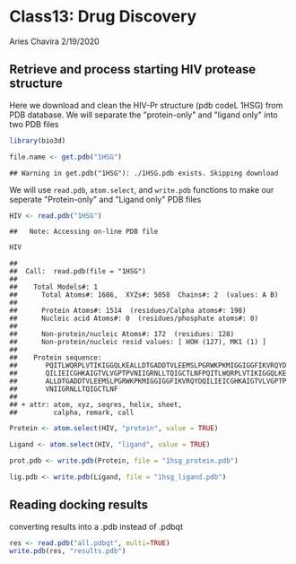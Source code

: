 Class13: Drug Discovery
================
Aries Chavira
2/19/2020

Retrieve and process starting HIV protease structure
----------------------------------------------------

Here we download and clean the HIV-Pr structure (pdb codeL 1HSG) from PDB database. We will separate the "protein-only" and "ligand only" into two PDB files

``` r
library(bio3d)
```

``` r
file.name <- get.pdb("1HSG") 
```

    ## Warning in get.pdb("1HSG"): ./1HSG.pdb exists. Skipping download

We will use `read.pdb`, `atom.select`, and `write.pdb` functions to make our seperate "Protein-only" and "Ligand only" PDB files

``` r
HIV <- read.pdb("1HSG")
```

    ##   Note: Accessing on-line PDB file

``` r
HIV
```

    ## 
    ##  Call:  read.pdb(file = "1HSG")
    ## 
    ##    Total Models#: 1
    ##      Total Atoms#: 1686,  XYZs#: 5058  Chains#: 2  (values: A B)
    ## 
    ##      Protein Atoms#: 1514  (residues/Calpha atoms#: 198)
    ##      Nucleic acid Atoms#: 0  (residues/phosphate atoms#: 0)
    ## 
    ##      Non-protein/nucleic Atoms#: 172  (residues: 128)
    ##      Non-protein/nucleic resid values: [ HOH (127), MK1 (1) ]
    ## 
    ##    Protein sequence:
    ##       PQITLWQRPLVTIKIGGQLKEALLDTGADDTVLEEMSLPGRWKPKMIGGIGGFIKVRQYD
    ##       QILIEICGHKAIGTVLVGPTPVNIIGRNLLTQIGCTLNFPQITLWQRPLVTIKIGGQLKE
    ##       ALLDTGADDTVLEEMSLPGRWKPKMIGGIGGFIKVRQYDQILIEICGHKAIGTVLVGPTP
    ##       VNIIGRNLLTQIGCTLNF
    ## 
    ## + attr: atom, xyz, seqres, helix, sheet,
    ##         calpha, remark, call

``` r
Protein <- atom.select(HIV, "protein", value = TRUE)

Ligand <- atom.select(HIV, "ligand", value = TRUE)
```

``` r
prot.pdb <- write.pdb(Protein, file = "1hsg_protein.pdb")

lig.pdb <- write.pdb(Ligand, file = "1hsg_ligand.pdb")
```

Reading docking results
-----------------------

converting results into a .pdb instead of .pdbqt

``` r
res <- read.pdb("all.pdbqt", multi=TRUE)
write.pdb(res, "results.pdb")
```
